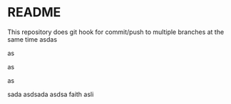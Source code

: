 # README

This repository does git hook for commit/push to multiple branches at the same time
asdas

as

as


as


sada
asdsada
asdsa
faith
asli

